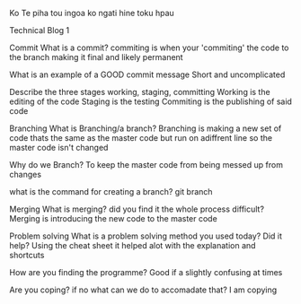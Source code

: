 Ko Te piha tou ingoa
ko ngati hine toku hpau

Technical Blog 1

Commit What is a commit?
commiting is when your 'commiting' the code to the branch making it final and likely permanent

What is an example of a GOOD commit message
Short and uncomplicated

Describe the three stages working, staging, committing
Working is the editing of the code
Staging is the testing
Commiting is the publishing of said code

Branching What is Branching/a branch?
Branching is making a new set of code thats the same as the master code but run on adiffrent line so the master code isn't changed

Why do we Branch?
To keep the master code from being messed up from changes

what is the command for creating a branch?
git branch

Merging What is merging? did you find it the whole process difficult?
Merging is introducing the new code to the master code

Problem solving What is a problem solving method you used today? Did it help?
Using the cheat sheet it helped alot with the explanation and shortcuts

How are you finding the programme?
Good if a slightly confusing at times

Are you coping? if no what can we do to accomadate that?
I am copying